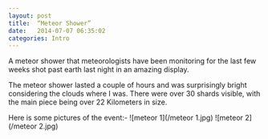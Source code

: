 ```yaml
---
layout: post
title:  “Meteor Shower”
date:   2014-07-07 06:35:02
categories: Intro
---
```


A meteor shower that meteorologists have been monitoring for the last few weeks shot past earth last night in an amazing display. 

The meteor shower lasted a couple of hours and was surprisingly bright considering the clouds where I was. There were over 30 shards visible, with the main piece being over 22 Kilometers in size. 

Here is some pictures of the event:-
![meteor 1](/meteor 1.jpg)
![meteor 2](/meteor 2.jpg)
